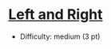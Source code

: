 # [Left and Right](https://open.kattis.com/problems/leftandright)
- Difficulty: medium (3 pt)
        